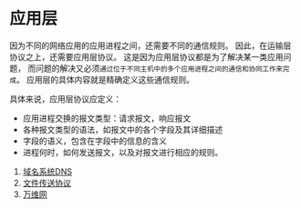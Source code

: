 # 应用层
因为不同的网络应用的应用进程之间，还需要不同的通信规则。
因此，在运输层协议之上，还需要应用层协议。
这是因为应用层协议都是为了解决某一类应用问题，
而问题的解决又必须`通过位于不同主机中的多个应用进程之间的通信和协同工作来完成`。
应用层的具体内容就是精确定义这些通信规则。

具体来说，应用层协议应定义：
* 应用进程交换的报文类型：请求报文，响应报文
* 各种报文类型的语法，如报文中的各个字段及其详细描述
* 字段的语义，包含在字段中的信息的含义
* 进程何时，如何发送报文，以及对报文进行相应的规则。

1. [域名系统DNS]()
2. [文件传送协议]()
3. [万维网]()